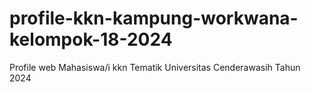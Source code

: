 # profile-kkn-kampung-workwana-kelompok-18-2024
Profile web Mahasiswa/i kkn Tematik Universitas Cenderawasih Tahun 2024
